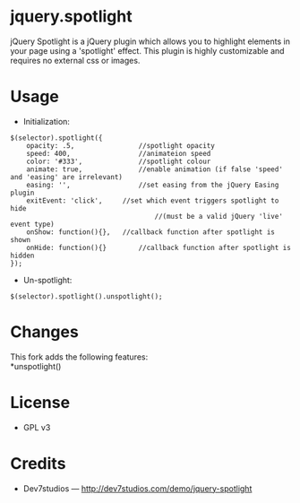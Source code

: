 # jquery.spotlight
jQuery Spotlight is a jQuery plugin which allows you to highlight elements in your page using a 'spotlight' effect. This plugin is highly customizable and requires no external css or images.

# Usage
* Initialization:
````
$(selector).spotlight({
	opacity: .5,				//spotlight opacity
	speed: 400,					//animateion speed
	color: '#333',				//spotlight colour
	animate: true,				//enable animation (if false 'speed' and 'easing' are irrelevant)
	easing: '',					//set easing from the jQuery Easing plugin
	exitEvent: 'click',		//set which event triggers spotlight to hide 
									//(must be a valid jQuery 'live' event type)
	onShow: function(){},	//callback function after spotlight is shown
	onHide: function(){}		//callback function after spotlight is hidden
});
````

* Un-spotlight:
````
$(selector).spotlight().unspotlight();
````

# Changes
This fork adds the following features:<br>
*unspotlight()

# License
* GPL v3

# Credits
* Dev7studios — http://dev7studios.com/demo/jquery-spotlight
